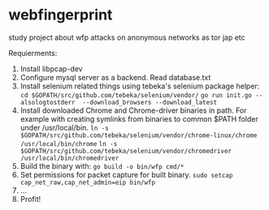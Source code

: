 # webfingerprint
study project about wfp attacks on anonymous networks as tor jap etc

Requierments: 
1. Install libpcap-dev
2. Configure mysql server as a backend. Read database.txt 
3. Install selenium related things using tebeka's selenium package helper: 
```cd $GOPATH/src/github.com/tebeka/selenium/vendor/```
```go run init.go --alsologtostderr  --download_browsers --download_latest```
4. Install downloaded Chrome and Chrome-driver binaries in path. For example with creating symlinks from binaries to common $PATH folder under /usr/local/bin. 
```ln -s $GOPATH/src/github.com/tebeka/selenium/vendor/chrome-linux/chrome /usr/local/bin/chrome```
```ln -s $GOPATH/src/github.com/tebeka/selenium/vendor/chromedriver /usr/local/bin/chromedriver```
5. Build the binary with:
```go build -o bin/wfp cmd/*```
6. Set permissions for packet capture for built binary.
```sudo setcap cap_net_raw,cap_net_admin=eip bin/wfp```
7. ...
8. Profit! 
